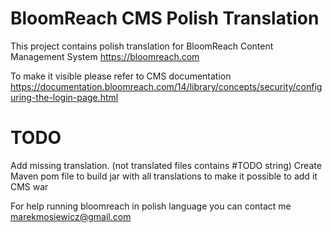 # BloomReach CMS Polish Translation

This project contains polish translation for BloomReach
Content Management System https://bloomreach.com

To make it visible please refer to CMS documentation
https://documentation.bloomreach.com/14/library/concepts/security/configuring-the-login-page.html

TODO
=======

Add missing translation. (not translated files contains 
#TODO string)
Create Maven pom file to build jar with all translations
to make it possible to add it CMS war

For help running bloomreach in polish language you can contact 
me marekmosiewicz@gmail.com